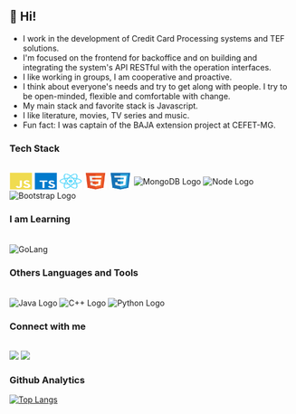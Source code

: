 ## 👋 Hi!
- I work in the development of Credit Card Processing systems and TEF solutions. 
- I'm focused on the frontend for backoffice and on building and integrating the system's API RESTful with the operation interfaces.
- I like working in groups, I am cooperative and proactive.
- I think about everyone's needs and try to get along with people. I try to be open-minded, flexible and comfortable with change.
- My main stack and favorite stack is Javascript.
- I like literature, movies, TV series and music.
- Fun fact: I was captain of the BAJA extension project at CEFET-MG.

### Tech Stack
<div style="display: inline_block"><br>
  <img align="center" alt="Javascript Logo" height="30" width="40" src="https://raw.githubusercontent.com/devicons/devicon/master/icons/javascript/javascript-plain.svg">
  <img align="center" alt="Typescript Logo" height="30" width="40" src="https://raw.githubusercontent.com/devicons/devicon/master/icons/typescript/typescript-plain.svg">
  <img align="center" alt="React Logo" height="30" width="40" src="https://raw.githubusercontent.com/devicons/devicon/master/icons/react/react-original.svg">
  <img align="center" alt="Html Logo" height="30" width="40" src="https://raw.githubusercontent.com/devicons/devicon/master/icons/html5/html5-original.svg">
  <img align="center" alt="CSS Logo" height="30" width="40" src="https://raw.githubusercontent.com/devicons/devicon/master/icons/css3/css3-original.svg">
  <img align="center" alt="MongoDB Logo" height="30" width="40" src="https://cdn.jsdelivr.net/gh/devicons/devicon/icons/mongodb/mongodb-original.svg" />
  <img align="center" alt="Node Logo" height="30" width="40" src="https://cdn.jsdelivr.net/gh/devicons/devicon/icons/nodejs/nodejs-original.svg" />
  <img align="center" alt="Bootstrap Logo" height="30" width="40" src="https://cdn.jsdelivr.net/gh/devicons/devicon/icons/bootstrap/bootstrap-plain.svg" />
</div>

### I am Learning
<div style="display: inline_block"><br>
  <img align="center" alt="GoLang" height="30" width="40" src="https://cdn.jsdelivr.net/gh/devicons/devicon/icons/go/go-original.svg">
</div>

### Others Languages and Tools
<div style="display: inline_block"><br>
  <img align="center" alt="Java Logo" height="30" width="40" src="https://cdn.jsdelivr.net/gh/devicons/devicon/icons/java/java-original.svg" />
  <img align="center" alt="C++ Logo" height="30" width="40" src="https://cdn.jsdelivr.net/gh/devicons/devicon/icons/cplusplus/cplusplus-original.svg" />
  <img align="center" alt="Python Logo" height="30" width="40" src="https://cdn.jsdelivr.net/gh/devicons/devicon/icons/python/python-original.svg" />
<div>

### Connect with me
 <div style="display: inline_block"><br>
   <a href="https://www.linkedin.com/in/gabrielpadovani/?locale=en_US" target="_blank"><img src="https://img.shields.io/badge/-LinkedIn-%230077B5?style=for-the-badge&logo=linkedin&logoColor=white" target="_blank"></a> 
   <a href="https://instagram.com/gabrielpadov" target="_blank"><img loading="lazy" src="https://img.shields.io/badge/-Instagram-%23E4405F?style=for-the-badge&logo=instagram&logoColor=white" target="_blank"></a>
 <div>

### Github Analytics
[![Top Langs](https://github-readme-stats.vercel.app/api/top-langs/?username=gabrielpadov&layout=compact)](https://github.com/gabrielpadov/github-readme-stats)
